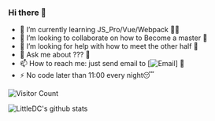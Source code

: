 ### Hi there 👋

- 🌱 I’m currently learning JS_Pro/Vue/Webpack 😶‍🌫️
- 👯 I’m looking to collaborate on how to Become a master 🤡
- 🤔 I’m looking for help with how to meet the other half 🥺
- 💬 Ask me about ??? 👻
- 📫 How to reach me: just send email to [![Email](https://img.shields.io/badge/-1187061276@qq.com-1e87f0?style=flat-square&logo=Gmail&logoColor=fff)] 🤩
- ⚡ No code later than 11:00 every night😴

![Visitor Count](https://visitor-badge.laobi.icu/badge?page_id=LittleDC)

![LittleDC's github stats](https://github-readme-stats.vercel.app/api/?username=LittleDC&show_icons=true&theme=dracula)

<!--
**LittleDC/LittleDC** is a ✨ _special_ ✨ repository because its `README.md` (this file) appears on your GitHub profile.

Here are some ideas to get you started:

- 🔭 I’m currently working on ...
- 🌱 I’m currently learning ...
- 👯 I’m looking to collaborate on ...
- 🤔 I’m looking for help with ...
- 💬 Ask me about ...
- 📫 How to reach me: ...
- 😄 Pronouns: ...
- ⚡ Fun fact: ...
-->
